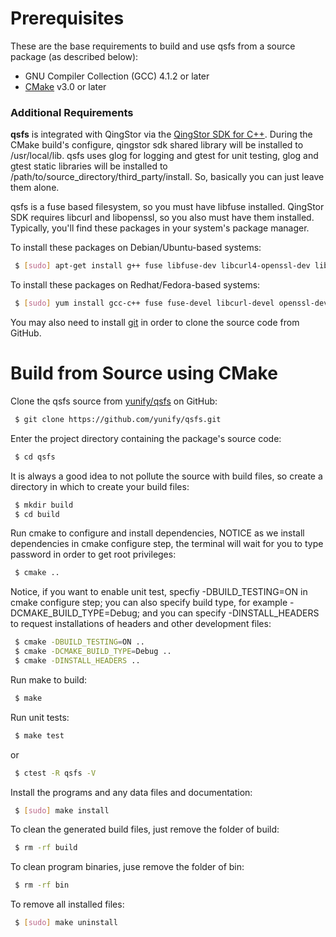 # Prerequisites

These are the base requirements to build and use qsfs from a source package (as described below): 
- GNU Compiler Collection (GCC) 4.1.2 or later
- [CMake][cmake install link] v3.0 or later

### Additional Requirements
**qsfs** is integrated with QingStor via the [QingStor SDK for C++][qs-sdk-cpp link]. During the CMake build's configure, qingstor sdk shared library will be installed to /usr/local/lib.
qsfs uses glog for logging and gtest for unit testing, glog and gtest static libraries will be installed to /path/to/source_directory/third_party/install. So, basically you can just leave them alone.

qsfs is a fuse based filesystem, so you must have libfuse installed. QingStor SDK requires libcurl and libopenssl, so you also must have them installed. Typically, you'll find these packages in your system's package manager.

To install these packages on Debian/Ubuntu-based systems:
```sh
 $ [sudo] apt-get install g++ fuse libfuse-dev libcurl4-openssl-dev libssl-dev
```

To install these packages on Redhat/Fedora-based systems:
```sh
 $ [sudo] yum install gcc-c++ fuse fuse-devel libcurl-devel openssl-devel
```

You may also need to install [git][git install link] in order to clone the source code from GitHub.

# Build from Source using CMake

Clone the qsfs source from [yunify/qsfs][qsfs github link] on GitHub:
```sh
 $ git clone https://github.com/yunify/qsfs.git
```

Enter the project directory containing the package's source code:
```sh
 $ cd qsfs
```

It is always a good idea to not pollute the source with build files,
so create a directory in which to create your build files:
```sh
 $ mkdir build
 $ cd build
```

Run cmake to configure and install dependencies, NOTICE as we install
dependencies in cmake configure step, the terminal will wait for you
to type password in order to get root privileges:
```sh
 $ cmake ..
```

Notice, if you want to enable unit test, specfiy -DBUILD_TESTING=ON in cmake configure step; you can also specify build type, for example -DCMAKE_BUILD_TYPE=Debug; and you can specify -DINSTALL_HEADERS to request installations of headers and other development files:
```sh
 $ cmake -DBUILD_TESTING=ON ..
 $ cmake -DCMAKE_BUILD_TYPE=Debug ..
 $ cmake -DINSTALL_HEADERS ..
```

Run make to build:
```sh
 $ make
```

Run unit tests:
```sh
 $ make test
```
  or
```sh
 $ ctest -R qsfs -V
```

Install the programs and any data files and documentation:
```sh
 $ [sudo] make install
```

To clean the generated build files, just remove the folder of build:
```sh
 $ rm -rf build
```

To clean program binaries, juse remove the folder of bin:
```sh
 $ rm -rf bin
```

To remove all installed files:
```sh
 $ [sudo] make uninstall
```


[qsfs github link]: https://github.com/yunify/qsfs
[qs-sdk-cpp link]: https://github.com/yunify/qingstor-sdk-cpp
[git install link]: https://git-scm.com/book/en/v2/Getting-Started-Installing-Git
[cmake install link]: https://cmake.org/install/